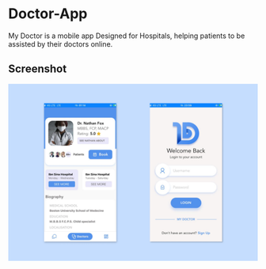 # Doctor-App
My Doctor is a mobile app Designed for Hospitals, helping patients to be assisted by their doctors online.

## Screenshot
![](./screenshot.png)
